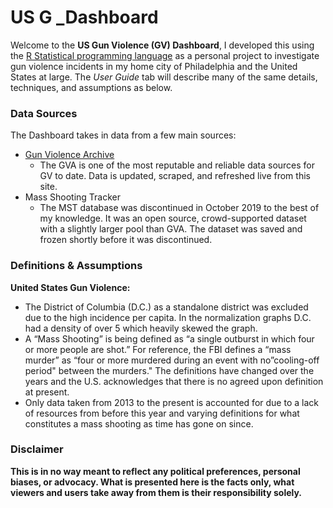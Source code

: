 # US G _Dashboard

Welcome to the **US Gun Violence (GV) Dashboard**, I developed this using the [R Statistical programming language](https://www.r-project.org/) as a personal project to investigate gun violence incidents in my home city of Philadelphia and the United States at large. 
The *User Guide* tab will describe many of the same details, techniques, and assumptions as below.

### Data Sources

The Dashboard takes in data from a few main sources:

- [Gun Violence Archive](https://www.gunviolencearchive.org/)
  - The GVA is one of the most reputable and reliable data sources for GV to date. Data is updated, scraped, and refreshed live from this site.
- Mass Shooting Tracker 
  - The MST database was discontinued in October 2019 to the best of my knowledge. It was an open source, crowd-supported dataset with a slightly larger pool than GVA. The dataset was saved and frozen shortly before it was discontinued.

### Definitions & Assumptions

**United States Gun Violence:**
- The District of Columbia (D.C.) as a standalone district was excluded due to the high incidence per capita. In the normalization graphs D.C. had a density of over 5 which heavily skewed the graph.
- A “Mass Shooting” is being defined as “a single outburst in which four or more people are shot.” For reference, the FBI defines a “mass murder” as “four or more murdered during an event with no”cooling-off period" between the murders." The definitions have changed over the years and the U.S. acknowledges that there is no agreed upon definition at present.
- Only data taken from 2013 to the present is accounted for due to a lack of resources from before this year and varying definitions for what constitutes a mass shooting as time has gone on since.

### **Disclaimer**
**This is in no way meant to reflect any political preferences, personal biases, or advocacy. What is presented here is the facts only, what viewers and users take away from them is their responsibility solely.**
